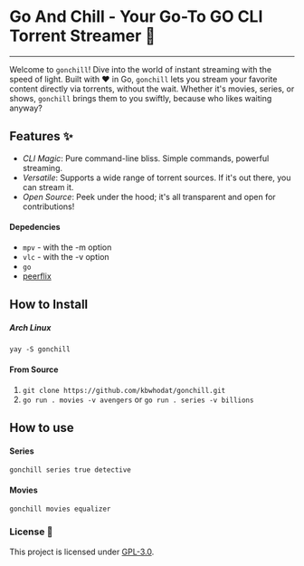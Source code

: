 
# Go And Chill - Your Go-To GO CLI Torrent Streamer 🚀
_________________________________________________________


Welcome to `gonchill`! Dive into the world of instant streaming with the speed of light. Built with ❤️ in Go, `gonchill` lets you stream your favorite content directly via torrents, without the wait. Whether it's movies, series, or shows, `gonchill` brings them to you swiftly, because who likes waiting anyway?

[](images/output.gif)

## Features ✨
- _CLI Magic_: Pure command-line bliss. Simple commands, powerful streaming.
- _Versatile_: Supports a wide range of torrent sources. If it's out there, you can stream it.
- _Open Source_: Peek under the hood; it's all transparent and open for contributions!

#### Depedencies
- `mpv` - with the -m option
- `vlc` - with the -v option
- `go`
- [peerflix](https://github.com/mafintosh/peerflix)


## How to Install
##### Arch Linux
```yay -S gonchill```

#### From Source
1. ```git clone https://github.com/kbwhodat/gonchill.git```
2. ```go run . movies -v avengers``` or ```go run . series -v billions```


## How to use
#### Series
```gonchill series true detective```

#### Movies
```gonchill movies equalizer```

### License 📜
This project is licensed under [GPL-3.0](https://raw.githubusercontent.com/Illumina/licenses/master/gpl-3.0.txt).
